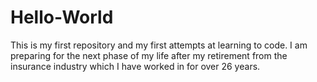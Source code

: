 # Hello-World
This is my first repository and my first attempts at learning to code.  I am preparing for the next phase of my life after my retirement from the insurance industry which I have worked in for over 26 years.

